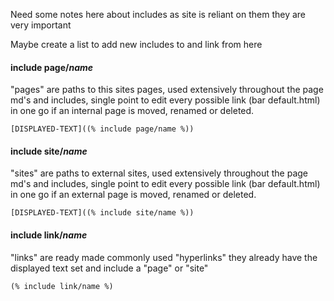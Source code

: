Need some notes here about includes as site is reliant on them they are very important

Maybe create a list to add new includes to and link from here

#### include page/*name*

"pages" are paths to this sites pages, used extensively throughout the page md's and includes, single point to edit every possible link (bar default.html) in one go if an internal page is moved, renamed or deleted.

    [DISPLAYED-TEXT]((% include page/name %))

#### include site/*name*

"sites" are paths to external sites, used extensively throughout the page md's and includes, single point to edit every possible link (bar default.html) in one go if an external page is moved, renamed or deleted.

    [DISPLAYED-TEXT]((% include site/name %))

#### include link/*name*

"links" are ready made commonly used "hyperlinks" they already have the displayed text set and include a "page" or "site"  

    (% include link/name %)
